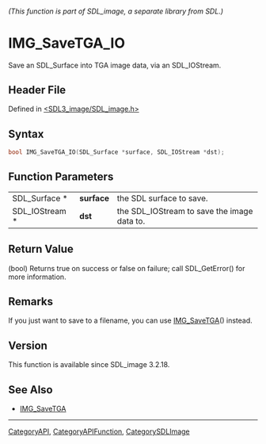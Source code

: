 ###### (This function is part of SDL_image, a separate library from SDL.)
# IMG_SaveTGA_IO

Save an SDL_Surface into TGA image data, via an SDL_IOStream.

## Header File

Defined in [<SDL3_image/SDL_image.h>](https://github.com/libsdl-org/SDL_image/blob/main/include/SDL3_image/SDL_image.h)

## Syntax

```c
bool IMG_SaveTGA_IO(SDL_Surface *surface, SDL_IOStream *dst);
```

## Function Parameters

|                |             |                                             |
| -------------- | ----------- | ------------------------------------------- |
| SDL_Surface *  | **surface** | the SDL surface to save.                    |
| SDL_IOStream * | **dst**     | the SDL_IOStream to save the image data to. |

## Return Value

(bool) Returns true on success or false on failure; call SDL_GetError() for
more information.

## Remarks

If you just want to save to a filename, you can use
[IMG_SaveTGA](IMG_SaveTGA)() instead.

## Version

This function is available since SDL_image 3.2.18.

## See Also

- [IMG_SaveTGA](IMG_SaveTGA)

----
[CategoryAPI](CategoryAPI), [CategoryAPIFunction](CategoryAPIFunction), [CategorySDLImage](CategorySDLImage)

